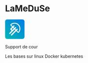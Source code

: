 # LaMeDuSe

![logo](/img/LaMeDuSe_logo.webp)

Support de cour

Les bases sur linux
Docker
kubernetes